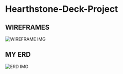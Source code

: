 # Hearthstone-Deck-Project

## WIREFRAMES
![WIREFRAME IMG](/img/HSProjectWireFrame1.png)

## MY ERD
![ERD IMG](/img/HSProjectERD.png)
